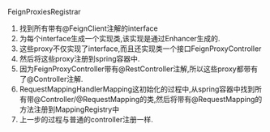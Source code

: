 
FeignProxiesRegistrar
1. 找到所有带有@FeignClient注解的interface
2. 为每个interface生成一个实现类,该实现是通过Enhancer生成的.
3. 这些proxy不仅实现了interface,而且还实现类一个接口FeignProxyController
4. 然后将这些proxy注册到spring容器中.
5. 因为FeignProxyController带有@RestController注解,所以这些proxy都带有了@Controller注解.
6. RequestMappingHandlerMapping这初始化的过程中,从spring容器中找到所有带@Controller/@RequestMapping的类,然后将带有@RequestMapping的方法注册到MappingRegistry中
7. 上一步的过程与普通的controller注册一样.
